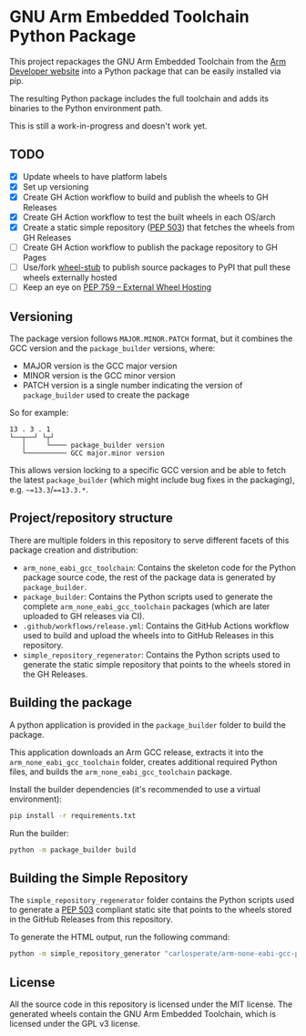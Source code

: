 # GNU Arm Embedded Toolchain Python Package

This project repackages the GNU Arm Embedded Toolchain from the
[Arm Developer website](https://developer.arm.com/downloads/-/arm-gnu-toolchain-downloads)
into a Python package that can be easily installed via pip.

The resulting Python package includes the full toolchain and adds its binaries
to the Python environment path.

This is still a work-in-progress and doesn't work yet.

## TODO

- [x] Update wheels to have platform labels
- [x] Set up versioning
- [x] Create GH Action workflow to build and publish the wheels to GH Releases
- [x] Create GH Action workflow to test the built wheels in each OS/arch
- [x] Create a static simple repository ([PEP 503](https://peps.python.org/pep-0503/)) that fetches the wheels from GH Releases
- [ ] Create GH Action workflow to publish the package repository to GH Pages
- [ ] Use/fork [wheel-stub](https://github.com/wheel-next/wheel-stub/) to publish source packages to PyPI that pull these wheels externally hosted
- [ ] Keep an eye on [PEP 759 – External Wheel Hosting](https://peps.python.org/pep-0759/)

## Versioning

The package version follows `MAJOR.MINOR.PATCH` format, but it combines the
GCC version and the `package_builder` versions, where:
- MAJOR version is the GCC major version
- MINOR version is the GCC minor version
- PATCH version is a single number indicating the version of `package_builder`
  used to create the package

So for example:

```
13 . 3 . 1
└──┬──┘ └┬┘
   │     └──── package_builder version
   └────────── GCC major.minor version
```

This allows version locking to a specific GCC version and be able to fetch the
latest `package_builder` (which might include bug fixes in the packaging),
e.g. `~=13.3`/`==13.3.*`.

## Project/repository structure

There are multiple folders in this repository to serve different facets of
this package creation and distribution:

- `arm_none_eabi_gcc_toolchain`: Contains the skeleton code for the Python
  package source code, the rest of the package data is generated by
  `package_builder`.
- `package_builder`: Contains the Python scripts used to generate the 
  complete `arm_none_eabi_gcc_toolchain` packages (which are later
  uploaded to GH releases via CI).
- `.github/workflows/release.yml`: Contains the GitHub Actions workflow used
  to build and upload the wheels into to GitHub Releases in this repository.
- `simple_repository_regenerator`: Contains the Python scripts used to
  generate the static simple repository that points to the wheels stored
  in the GH Releases.

## Building the package

A python application is provided in the `package_builder` folder to
build the package.

This application downloads an Arm GCC release, extracts it into the
`arm_none_eabi_gcc_toolchain` folder, creates additional required Python files,
and builds the `arm_none_eabi_gcc_toolchain` package.

Install the builder dependencies (it's recommended to use a virtual environment):

```bash
pip install -r requirements.txt
```

Run the builder:

```bash
python -m package_builder build
```

## Building the Simple Repository

The `simple_repository_regenerator` folder contains the Python scripts
used to generate a [PEP 503](https://peps.python.org/pep-0503/) compliant
static site that points to the wheels stored in the GitHub Releases from
this repository.

To generate the HTML output, run the following command:

```bash
python -m simple_repository_generator "carlosperate/arm-none-eabi-gcc-py-package"
```

## License

All the source code in this repository is licensed under the MIT license.
The generated wheels contain the GNU Arm Embedded Toolchain,
which is licensed under the GPL v3 license.

